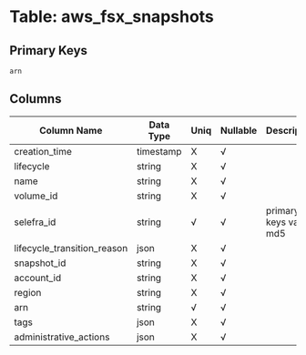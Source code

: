# Table: aws_fsx_snapshots

## Primary Keys 

```
arn
```


## Columns 

|  Column Name   |  Data Type  | Uniq | Nullable | Description | 
|  ----  | ----  | ----  | ----  | ---- | 
| creation_time | timestamp | X | √ |  | 
| lifecycle | string | X | √ |  | 
| name | string | X | √ |  | 
| volume_id | string | X | √ |  | 
| selefra_id | string | √ | √ | primary keys value md5 | 
| lifecycle_transition_reason | json | X | √ |  | 
| snapshot_id | string | X | √ |  | 
| account_id | string | X | √ |  | 
| region | string | X | √ |  | 
| arn | string | √ | √ |  | 
| tags | json | X | √ |  | 
| administrative_actions | json | X | √ |  | 


